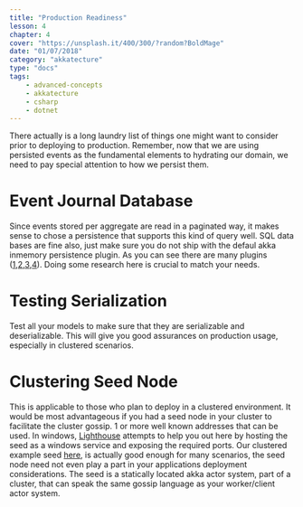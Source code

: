```yaml
---
title: "Production Readiness"
lesson: 4
chapter: 4
cover: "https://unsplash.it/400/300/?random?BoldMage"
date: "01/07/2018"
category: "akkatecture"
type: "docs"
tags:
    - advanced-concepts
    - akkatecture
    - csharp
    - dotnet
---
```

There actually is a long laundry list of things one might want to consider prior to deploying to production. Remember, now that we are using persisted events as the fundamental elements to hydrating our domain, we need to pay special attention to how we persist them.

# Event Journal Database
Since events stored per aggregate are read in a paginated way, it makes sense to chose a persistence that supports this kind of query well. SQL data bases are fine also, just make sure you do not ship with the defaul akka inmemory persistence plugin. As you can see there are many plugins ([1](https://github.com/AkkaNetContrib/Akka.Persistence.MongoDB),[2](https://github.com/AkkaNetContrib/Akka.Persistence.PostgreSql),[3](https://github.com/AkkaNetContrib/Akka.Persistence.EventStore),[4](https://github.com/akkadotnet/Akka.Persistence.SqlServer)). Doing some research here is crucial to match your needs.

# Testing Serialization
Test all your models to make sure that they are serializable and deserializable. This will give you good assurances on production usage, especially in clustered scenarios.

# Clustering Seed Node
This is applicable to those who plan to deploy in a clustered environment. It would be most advantageous if you had a seed node in your cluster to facilitate the cluster gossip. 1 or more well known addresses that can be used. In windows, [Lighthouse](https://github.com/petabridge/lighthouse) attempts to help you out here by hosting the seed as a windows service and exposing the required ports. Our clustered example seed [here](https://github.com/Lutando/Akkatecture/tree/master/examples/cluster), is actually good enough for many scenarios, the seed node need not even play a part in your applications deployment considerations. The seed is a statically located akka actor system, part of a cluster, that can speak the same gossip language as your worker/client actor system.

